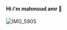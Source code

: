 #### Hi i'm mahmoud amr  👋
![IMG_5905](https://user-images.githubusercontent.com/100859586/215487477-7b0076ce-d6a2-4443-9b4c-bca8ec012891.PNG)

<!--
**mahmoudamr5896/mahmoudamr5896** is a ✨ _special_ ✨ repository because its `README.md` (this file) appears on your GitHub profile.

Here are some ideas to get you started:


### 🔭 I’m A DATA ANALYST 
## MY CERTIFACTION 
![UC-f3071d1b-b734-4df7-9800-3b17366643c0](https://user-images.githubusercontent.com/100859586/215483878-56a82490-335f-4e7c-98e7-9f9f48a139ae.jpg)



- 🌱 I’m currently learning ...




- 👯 I’m looking to collaborate on ...


- 🤔 I’m looking for help with ...
- 💬 Ask me about ...
- 📫 How to reach me: ...
- 😄 Pronouns: ...
- ⚡ Fun fact: ...
-->
